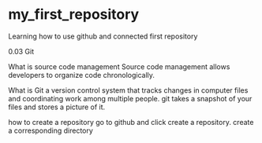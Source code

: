 # my_first_repository
Learning how to use github and connected first repository

0.03 Git

What is source code management
Source code management allows developers to organize code chronologically. 

What is Git
a version control system that tracks changes in computer files and coordinating work among multiple people. git takes a snapshot of your files and stores a picture of it.

how to create a repository
go to github and click create a repository. create a corresponding directory 
